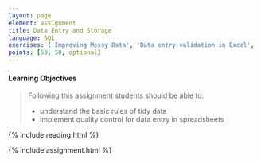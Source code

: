 ```yaml
---
layout: page
element: assignment
title: Data Entry and Storage
language: SQL
exercises: ['Improving Messy Data', 'Data entry validation in Excel', 'Clean Up Untidy Data']
points: [50, 50, optional]
---
```


#### Learning Objectives

> Following this assignment students should be able to:
>
> - understand the basic rules of tidy data
> - implement quality control for data entry in spreadsheets

{% include reading.html %}

{% include assignment.html %}
